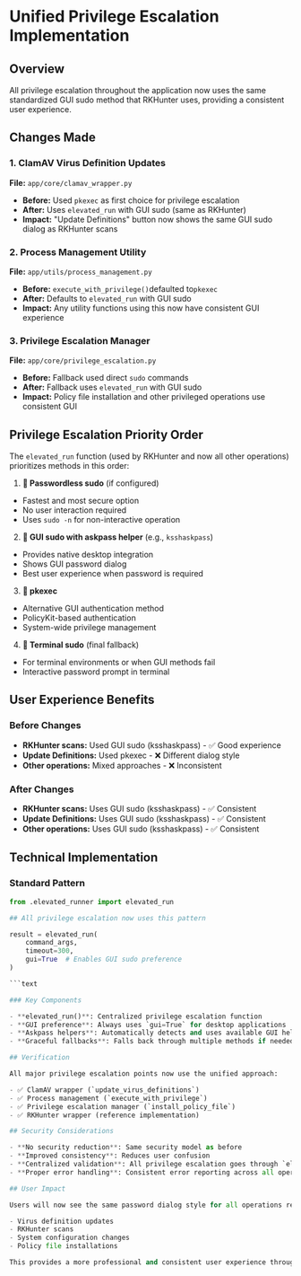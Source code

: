 # Unified Privilege Escalation Implementation

## Overview

All privilege escalation throughout the application now uses the same standardized GUI sudo method
that RKHunter uses, providing a consistent user experience.

## Changes Made

### 1. ClamAV Virus Definition Updates

**File:** `app/core/clamav_wrapper.py`

- **Before:** Used `pkexec` as first choice for privilege escalation
- **After:** Uses `elevated_run` with GUI sudo (same as RKHunter)
- **Impact:** "Update Definitions" button now shows the same GUI sudo dialog as RKHunter scans

### 2. Process Management Utility

**File:** `app/utils/process_management.py`

- **Before:** `execute_with_privilege()`defaulted to`pkexec`
- **After:** Defaults to `elevated_run` with GUI sudo
- **Impact:** Any utility functions using this now have consistent GUI experience

### 3. Privilege Escalation Manager

**File:** `app/core/privilege_escalation.py`

- **Before:** Fallback used direct `sudo` commands
- **After:** Fallback uses `elevated_run` with GUI sudo
- **Impact:** Policy file installation and other privileged operations use consistent GUI

## Privilege Escalation Priority Order

The `elevated_run` function (used by RKHunter and now all other operations) prioritizes methods in
this order:

1. **🥇 Passwordless sudo** (if configured)

- Fastest and most secure option
- No user interaction required
- Uses `sudo -n` for non-interactive operation

2. **🥈 GUI sudo with askpass helper** (e.g., `ksshaskpass`)

- Provides native desktop integration
- Shows GUI password dialog
- Best user experience when password is required

3. **🥉 pkexec**

- Alternative GUI authentication method
- PolicyKit-based authentication
- System-wide privilege management

4. **🏃 Terminal sudo** (final fallback)

- For terminal environments or when GUI methods fail
- Interactive password prompt in terminal

## User Experience Benefits

### Before Changes

- **RKHunter scans:** Used GUI sudo (ksshaskpass) - ✅ Good experience
- **Update Definitions:** Used pkexec - ❌ Different dialog style
- **Other operations:** Mixed approaches - ❌ Inconsistent

### After Changes

- **RKHunter scans:** Uses GUI sudo (ksshaskpass) - ✅ Consistent
- **Update Definitions:** Uses GUI sudo (ksshaskpass) - ✅ Consistent
- **Other operations:** Uses GUI sudo (ksshaskpass) - ✅ Consistent

## Technical Implementation

### Standard Pattern

````Python
from .elevated_runner import elevated_run

## All privilege escalation now uses this pattern

result = elevated_run(
    command_args,
    timeout=300,
    gui=True  # Enables GUI sudo preference
)

```text

### Key Components

- **elevated_run()**: Centralized privilege escalation function
- **GUI preference**: Always uses `gui=True` for desktop applications
- **Askpass helpers**: Automatically detects and uses available GUI helpers
- **Graceful fallbacks**: Falls back through multiple methods if needed

## Verification

All major privilege escalation points now use the unified approach:

- ✅ ClamAV wrapper (`update_virus_definitions`)
- ✅ Process management (`execute_with_privilege`)
- ✅ Privilege escalation manager (`install_policy_file`)
- ✅ RKHunter wrapper (reference implementation)

## Security Considerations

- **No security reduction**: Same security model as before
- **Improved consistency**: Reduces user confusion
- **Centralized validation**: All privilege escalation goes through `elevated_run`
- **Proper error handling**: Consistent error reporting across all operations

## User Impact

Users will now see the same password dialog style for all operations requiring privileges:

- Virus definition updates
- RKHunter scans
- System configuration changes
- Policy file installations

This provides a more professional and consistent user experience throughout the application.
````
